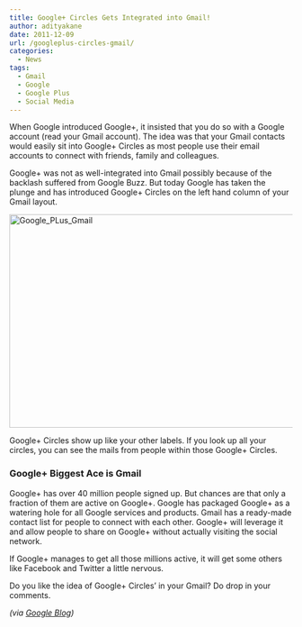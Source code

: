 ```yaml
---
title: Google+ Circles Gets Integrated into Gmail!
author: adityakane
date: 2011-12-09
url: /googleplus-circles-gmail/
categories:
  - News
tags:
  - Gmail
  - Google
  - Google Plus
  - Social Media
---
```

When Google introduced Google+, it insisted that you do so with a Google account (read your Gmail account). The idea was that your Gmail contacts would easily sit into Google+ Circles as most people use their email accounts to connect with friends, family and colleagues.

Google+ was not as well-integrated into Gmail possibly because of the backlash suffered from Google Buzz. But today Google has taken the plunge and has introduced Google+ Circles on the left hand column of your Gmail layout.

[<img style="background-image: none; padding-left: 0px; padding-right: 0px; display: inline; padding-top: 0px; border-style: initial; border-color: initial; border-image: initial; border-width: 0px;" title="Google+ Circles on Gmail" src="http://cdn.devilsworkshop.org/files/2011/12/Google_PLus_Gmail_thumb.png" alt="Google_PLus_Gmail" width="565" height="379" border="0" />][1]

Google+ Circles show up like your other labels. If you look up all your circles, you can see the mails from people within those Google+ Circles.

### Google+ Biggest Ace is Gmail

Google+ has over 40 million people signed up. But chances are that only a fraction of them are active on Google+. Google has packaged Google+ as a watering hole for all Google services and products. Gmail has a ready-made contact list for people to connect with each other. Google+ will leverage it and allow people to share on Google+ without actually visiting the social network.

If Google+ manages to get all those millions active, it will get some others like Facebook and Twitter a little nervous.

Do you like the idea of Google+ Circles&#8217; in your Gmail? Do drop in your comments.

*(via <a href="http://googleblog.blogspot.com/2011/12/gmail-and-contacts-get-better-with.html" onclick="_gaq.push(['_trackEvent', 'outbound-article', 'http://googleblog.blogspot.com/2011/12/gmail-and-contacts-get-better-with.html', 'Google Blog']);" >Google Blog</a>)*

 [1]: http://cdn.devilsworkshop.org/files/2011/12/Google_PLus_Gmail.png

